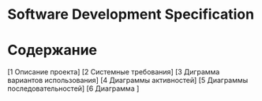 # Software Development Specification
# Содержание
[1 Описание проекта]
[2 Системные требования]
[3 Диграмма вариантов использования]
[4 Диаграммы активностей]
[5 Диаграммы последовательностей]
[6 Диаграмма ]
